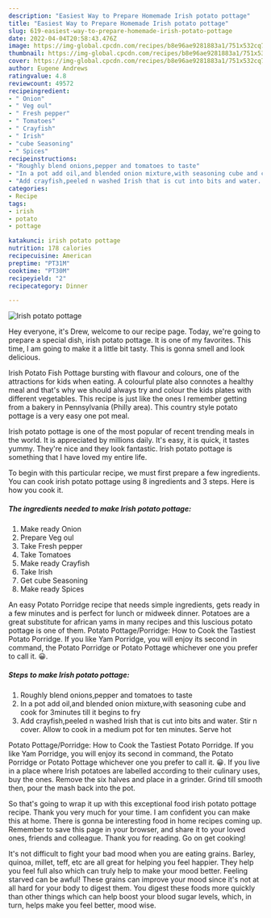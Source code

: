 ```yaml
---
description: "Easiest Way to Prepare Homemade Irish potato pottage"
title: "Easiest Way to Prepare Homemade Irish potato pottage"
slug: 619-easiest-way-to-prepare-homemade-irish-potato-pottage
date: 2022-04-04T20:58:43.476Z
image: https://img-global.cpcdn.com/recipes/b8e96ae9281883a1/751x532cq70/irish-potato-pottage-recipe-main-photo.jpg
thumbnail: https://img-global.cpcdn.com/recipes/b8e96ae9281883a1/751x532cq70/irish-potato-pottage-recipe-main-photo.jpg
cover: https://img-global.cpcdn.com/recipes/b8e96ae9281883a1/751x532cq70/irish-potato-pottage-recipe-main-photo.jpg
author: Eugene Andrews
ratingvalue: 4.8
reviewcount: 49572
recipeingredient:
- " Onion"
- " Veg oul"
- " Fresh pepper"
- " Tomatoes"
- " Crayfish"
- " Irish"
- "cube Seasoning"
- " Spices"
recipeinstructions:
- "Roughly blend onions,pepper and tomatoes to taste"
- "In a pot add oil,and blended onion mixture,with seasoning cube and cook for 3minutes till it begins to fry"
- "Add crayfish,peeled n washed Irish that is cut into bits and water. Stir n cover. Allow to cook in a medium pot for ten minutes. Serve hot"
categories:
- Recipe
tags:
- irish
- potato
- pottage

katakunci: irish potato pottage 
nutrition: 178 calories
recipecuisine: American
preptime: "PT31M"
cooktime: "PT30M"
recipeyield: "2"
recipecategory: Dinner

---
```



![Irish potato pottage](https://img-global.cpcdn.com/recipes/b8e96ae9281883a1/751x532cq70/irish-potato-pottage-recipe-main-photo.jpg)

Hey everyone, it's Drew, welcome to our recipe page. Today, we're going to prepare a special dish, irish potato pottage. It is one of my favorites. This time, I am going to make it a little bit tasty. This is gonna smell and look delicious.

Irish Potato Fish Pottage bursting with flavour and colours, one of the attractions for kids when eating. A colourful plate also connotes a healthy meal and that&#39;s why we should always try and colour the kids plates with different vegetables. This recipe is just like the ones I remember getting from a bakery in Pennsylvania (Philly area). This country style potato pottage is a very easy one pot meal.

Irish potato pottage is one of the most popular of recent trending meals in the world. It is appreciated by millions daily. It's easy, it is quick, it tastes yummy. They're nice and they look fantastic. Irish potato pottage is something that I have loved my entire life.


To begin with this particular recipe, we must first prepare a few ingredients. You can cook irish potato pottage using 8 ingredients and 3 steps. Here is how you cook it.

<!--inarticleads1-->

##### The ingredients needed to make Irish potato pottage:

1. Make ready  Onion
1. Prepare  Veg oul
1. Take  Fresh pepper
1. Take  Tomatoes
1. Make ready  Crayfish
1. Take  Irish
1. Get cube Seasoning
1. Make ready  Spices


An easy Potato Porridge recipe that needs simple ingredients, gets ready in a few minutes and is perfect for lunch or midweek dinner. Potatoes are a great substitute for african yams in many recipes and this luscious potato pottage is one of them. Potato Pottage/Porridge: How to Cook the Tastiest Potato Porridge. If you like Yam Porridge, you will enjoy its second in command, the Potato Porridge or Potato Pottage whichever one you prefer to call it. 😀. 

<!--inarticleads2-->

##### Steps to make Irish potato pottage:

1. Roughly blend onions,pepper and tomatoes to taste
1. In a pot add oil,and blended onion mixture,with seasoning cube and cook for 3minutes till it begins to fry
1. Add crayfish,peeled n washed Irish that is cut into bits and water. Stir n cover. Allow to cook in a medium pot for ten minutes. Serve hot


Potato Pottage/Porridge: How to Cook the Tastiest Potato Porridge. If you like Yam Porridge, you will enjoy its second in command, the Potato Porridge or Potato Pottage whichever one you prefer to call it. 😀. If you live in a place where Irish potatoes are labelled according to their culinary uses, buy the ones. Remove the six halves and place in a grinder. Grind till smooth then, pour the mash back into the pot. 

So that's going to wrap it up with this exceptional food irish potato pottage recipe. Thank you very much for your time. I am confident you can make this at home. There is gonna be interesting food in home recipes coming up. Remember to save this page in your browser, and share it to your loved ones, friends and colleague. Thank you for reading. Go on get cooking!

It's not difficult to fight your bad mood when you are eating grains. Barley, quinoa, millet, teff, etc are all great for helping you feel happier. They help you feel full also which can truly help to make your mood better. Feeling starved can be awful! These grains can improve your mood since it's not at all hard for your body to digest them. You digest these foods more quickly than other things which can help boost your blood sugar levels, which, in turn, helps make you feel better, mood wise.

